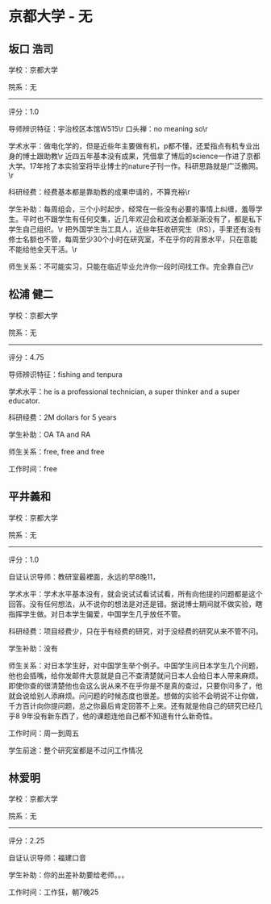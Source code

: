 # 京都大学 - 无

## 坂口 浩司

学校：京都大学

院系：无

* * *

评分：1.0

导师辨识特征：宇治校区本馆W515\r
口头禅：no meaning so\r

学术水平：做电化学的，但是近些年主要做有机，p都不懂，还爱指点有机专业出身的博士跟助教\r
近四五年基本没有成果，凭借拿了博后的science一作进了京都大学。17年抢了本实验室将毕业博士的nature子刊一作。科研思路就是广泛撒网。\r

科研经费：经费基本都是靠助教的成果申请的，不算充裕\r

学生补助：每周组会，三个小时起步，经常在一些没有必要的事情上纠缠，羞辱学生。平时也不跟学生有任何交集，近几年欢迎会和欢送会都渐渐没有了，都是私下学生自己组织。\r
把外国学生当工具人，近些年狂收研究生（RS），手里还有没有修士名额也不管，每周至少30个小时在研究室，不在乎你的背景水平，只在意能不能给他全天干活。\r

师生关系：不可能实习，只能在临近毕业允许你一段时间找工作。完全靠自己\r

## 松浦 健二

学校：京都大学

院系：无

* * *

评分：4.75

导师辨识特征：fishing and tenpura

学术水平：he is a professional technician, a super thinker and a super educator.

科研经费：2M dollars for 5 years

学生补助：OA TA and RA

师生关系：free, free and free

工作时间：free

## 平井義和

学校：京都大学

院系：无

* * *

评分：1.0

自证认识导师：教研室最裡面，永远的早8晚11，

学术水平：学术水平基本没有，就会说试试看试试看，所有向他提的问题都是这个回答。没有任何想法，从不说你的想法是对还是错。据说博士期间就不做实验，瞎指挥学生做。对日本学生偏爱，中国学生几乎放任不管。

科研经费：项目经费少，只在乎有经费的研究，对于没经费的研究从来不管不问。

学生补助：没有

师生关系：对日本学生好，对中国学生举个例子。中国学生问日本学生几个问题，他也会插嘴，给你发邮件大意就是自己不查清楚就问日本人会给日本人带来麻烦。即使你查的很清楚他也会这么说从来不在乎你是不是真的查过，只要你问多了，他就会说给别人添麻烦。问问题的时候态度也很差。想做的实验不会明说不让你做，千方百计向你提问题，总之你最后肯定回答不上来。还有就是他自己的研究已经几乎8 9年没有新东西了，他的课题连他自己都不知道有什么新奇性。

工作时间：周一到周五

学生前途：整个研究室都是不过问工作情况

## 林爱明

学校：京都大学

院系：无

* * *

评分：2.25

自证认识导师：福建口音

学生补助：你的出差补助要给老师。。。

工作时间：工作狂，朝7晚25